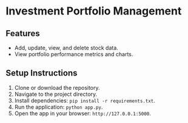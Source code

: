 # Investment Portfolio Management

## Features
- Add, update, view, and delete stock data.
- View portfolio performance metrics and charts.

## Setup Instructions
1. Clone or download the repository.
2. Navigate to the project directory.
3. Install dependencies: `pip install -r requirements.txt`.
4. Run the application: `python app.py`.
5. Open the app in your browser: `http://127.0.0.1:5000`.
